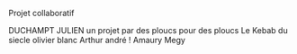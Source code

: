 Projet collaboratif 










DUCHAMPT JULIEN 
un projet par des ploucs pour des ploucs
Le Kebab du siecle
olivier blanc
Arthur andré !
Amaury Megy